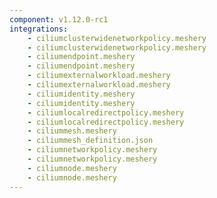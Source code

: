 ```yaml
---
component: v1.12.0-rc1
integrations:
    - ciliumclusterwidenetworkpolicy.meshery
    - ciliumclusterwidenetworkpolicy.meshery
    - ciliumendpoint.meshery
    - ciliumendpoint.meshery
    - ciliumexternalworkload.meshery
    - ciliumexternalworkload.meshery
    - ciliumidentity.meshery
    - ciliumidentity.meshery
    - ciliumlocalredirectpolicy.meshery
    - ciliumlocalredirectpolicy.meshery
    - ciliummesh.meshery
    - ciliummesh_definition.json
    - ciliumnetworkpolicy.meshery
    - ciliumnetworkpolicy.meshery
    - ciliumnode.meshery
    - ciliumnode.meshery
---
```

